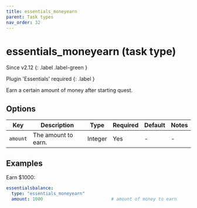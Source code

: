 ```yaml
---
title: essentials_moneyearn
parent: Task types
nav_order: 32
---
```


# essentials_moneyearn (task type)

Since v2.12
{: .label .label-green }

Plugin 'Essentials' required
{: .label }

Earn a certain amount of money after starting quest.

## Options

| Key      | Description         | Type    | Required | Default | Notes |
|----------|---------------------|---------|----------|---------|-------|
| `amount` | The amount to earn. | Integer | Yes      | \-      | \-    |

## Examples

Earn \$1000:

``` yaml
essentialsbalance:
  type: "essentials_moneyearn"
  amount: 1000                          # amount of money to earn
```
